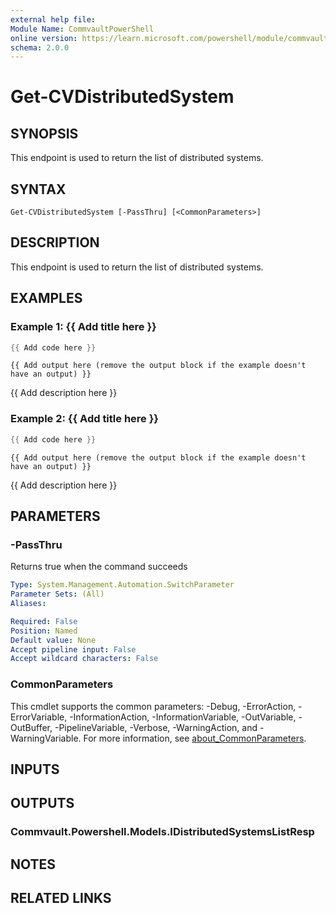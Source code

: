```yaml
---
external help file:
Module Name: CommvaultPowerShell
online version: https://learn.microsoft.com/powershell/module/commvaultpowershell/get-cvdistributedsystem
schema: 2.0.0
---
```


# Get-CVDistributedSystem

## SYNOPSIS
This endpoint is used to return the list of distributed systems.

## SYNTAX

```
Get-CVDistributedSystem [-PassThru] [<CommonParameters>]
```

## DESCRIPTION
This endpoint is used to return the list of distributed systems.

## EXAMPLES

### Example 1: {{ Add title here }}
```powershell
{{ Add code here }}
```

```output
{{ Add output here (remove the output block if the example doesn't have an output) }}
```

{{ Add description here }}

### Example 2: {{ Add title here }}
```powershell
{{ Add code here }}
```

```output
{{ Add output here (remove the output block if the example doesn't have an output) }}
```

{{ Add description here }}

## PARAMETERS

### -PassThru
Returns true when the command succeeds

```yaml
Type: System.Management.Automation.SwitchParameter
Parameter Sets: (All)
Aliases:

Required: False
Position: Named
Default value: None
Accept pipeline input: False
Accept wildcard characters: False
```

### CommonParameters
This cmdlet supports the common parameters: -Debug, -ErrorAction, -ErrorVariable, -InformationAction, -InformationVariable, -OutVariable, -OutBuffer, -PipelineVariable, -Verbose, -WarningAction, and -WarningVariable. For more information, see [about_CommonParameters](http://go.microsoft.com/fwlink/?LinkID=113216).

## INPUTS

## OUTPUTS

### Commvault.Powershell.Models.IDistributedSystemsListResp

## NOTES

## RELATED LINKS


